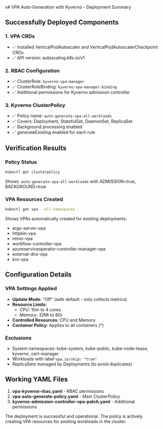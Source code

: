 x# VPA Auto-Generation with Kyverno - Deployment Summary

## Successfully Deployed Components

### 1. VPA CRDs
- ✅ Installed VerticalPodAutoscaler and VerticalPodAutoscalerCheckpoint CRDs
- ✅ API version: autoscaling.k8s.io/v1

### 2. RBAC Configuration
- ✅ ClusterRole: `kyverno-vpa-manager`
- ✅ ClusterRoleBinding: `kyverno-vpa-manager-binding`
- ✅ Additional permissions for Kyverno admission controller

### 3. Kyverno ClusterPolicy
- ✅ Policy name: `auto-generate-vpa-all-workloads`
- ✅ Covers: Deployment, StatefulSet, DaemonSet, ReplicaSet
- ✅ Background processing enabled
- ✅ generateExisting enabled for each rule

## Verification Results

### Policy Status
```bash
kubectl get clusterpolicy
```
Shows: `auto-generate-vpa-all-workloads` with ADMISSION=true, BACKGROUND=true

### VPA Resources Created
```bash
kubectl get vpa --all-namespaces
```
Shows VPAs automatically created for existing deployments:
- argo-server-vpa
- httpbin-vpa 
- minio-vpa
- workflow-controller-vpa
- azureserviceoperator-controller-manager-vpa
- external-dns-vpa
- kro-vpa

## Configuration Details

### VPA Settings Applied
- **Update Mode**: "Off" (safe default - only collects metrics)
- **Resource Limits**:
  - CPU: 10m to 4 cores
  - Memory: 32Mi to 8Gi
- **Controlled Resources**: CPU and Memory
- **Container Policy**: Applies to all containers (*)

### Exclusions
- System namespaces: kube-system, kube-public, kube-node-lease, kyverno, cert-manager
- Workloads with label `vpa.io/skip: "true"`
- ReplicaSets managed by Deployments (to avoid duplicates)

## Working YAML Files

1. **vpa-kyverno-rbac.yaml** - RBAC permissions
2. **vpa-auto-generate-policy.yaml** - Main ClusterPolicy
3. **kyverno-admission-controller-vpa-patch.yaml** - Additional permissions

The deployment is successful and operational. The policy is actively creating VPA resources for existing workloads in the cluster.